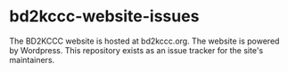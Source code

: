 # bd2kccc-website-issues

The BD2KCCC website is hosted at bd2kccc.org. The website is powered by Wordpress. This repository exists as an issue tracker for the site's maintainers.
